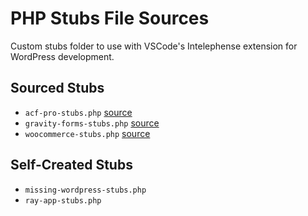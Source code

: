 # PHP Stubs File Sources

Custom stubs folder to use with VSCode's Intelephense extension for WordPress development.

## Sourced Stubs
- `acf-pro-stubs.php` [source](https://github.com/php-stubs/acf-pro-stubs/blob/master/acf-pro-stubs.php)
- `gravity-forms-stubs.php` [source](https://github.com/php-stubs/gravity-forms-stubs/blob/master/gravity-forms-stubs.php)
- `woocommerce-stubs.php` [source](https://github.com/php-stubs/woocommerce-stubs/blob/master/woocommerce-stubs.php)

## Self-Created Stubs
- `missing-wordpress-stubs.php`
- `ray-app-stubs.php`
